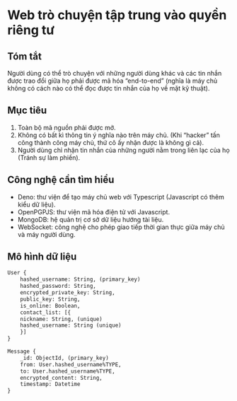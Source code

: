 # Web trò chuyện tập trung vào quyền riêng tư

## Tóm tắt

Người dùng có thể trò chuyện với những người dùng khác và các tin
nhắn được trao đổi giữa họ phải được mã hóa “end-to-end” (nghĩa là
máy chủ không có cách nào có thể đọc được tin nhắn của họ về mặt
kỹ thuật).

## Mục tiêu

1. Toàn bộ mã nguồn phải được mở.
2. Không có bất kì thông tin ý nghĩa nào trên máy chủ. (Khi “hacker”
   tấn công thành công máy chủ, thứ cô ấy nhận được là không gì cả).
3. Người dùng chỉ nhận tin nhắn của những người nằm trong liên lạc
   của họ (Tránh sự làm phiền).

## Công nghệ cần tìm hiểu

- Deno: thư viện để tạo máy chủ web với Typescript (Javascript có thêm
  kiểu dữ liệu).
- OpenPGPJS: thư viện mã hóa điện tử với Javascript.
- MongoDB: hệ quản trị cơ sở dữ liệu hướng tài liệu.
- WebSocket: công nghệ cho phép giao tiếp thời gian thực giữa máy chủ
  và máy người dùng.

## Mô hình dữ liệu

```txt
User {
    hashed_username: String, (primary_key)
    hashed_password: String,
    encrypted_private_key: String,
    public_key: String,
    is_online: Boolean,
    contact_list: [{
	nickname: String, (unique)
	hashed_username: String (unique)
    }]
}

Message {
    _id: ObjectId, (primary_key)
    from: User.hashed_username%TYPE,
    to: User.hashed_username%TYPE,
    encrypted_content: String,
    timestamp: Datetime
}
```
